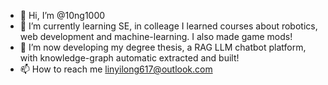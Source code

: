 - 👋 Hi, I’m @10ng1000
- 🌱 I’m currently learning SE, in colleage I learned courses about robotics, web development and machine-learning. I also made game mods!
- 💞️ I’m now developing my degree thesis, a RAG LLM chatbot platform, with knowledge-graph automatic extracted and built!
- 📫 How to reach me linyilong617@outlook.com

<!---
10ng1000/10ng1000 is a ✨ special ✨ repository because its `README.md` (this file) appears on your GitHub profile.
You can click the Preview link to take a look at your changes.
--->
